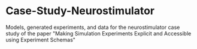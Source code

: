 # Case-Study-Neurostimulator
Models, generated experiments, and data for the neurostimulator case study of the paper "Making Simulation Experiments Explicit and Accessible using Experiment Schemas"
